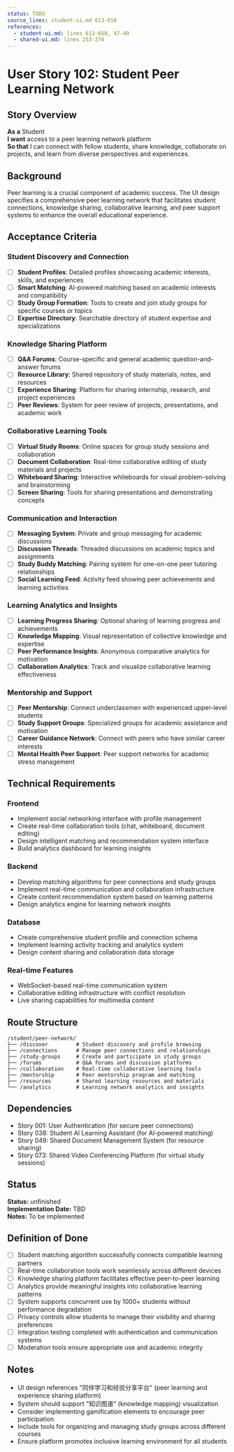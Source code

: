 ```yaml
---
status: TODO
source_lines: student-ui.md 613-658
references:
  - student-ui.md: lines 613-658, 47-49
  - shared-ui.md: lines 253-274
---
```


# User Story 102: Student Peer Learning Network

## Story Overview

**As a** Student  
**I want** access to a peer learning network platform  
**So that** I can connect with fellow students, share knowledge, collaborate on projects, and learn from diverse perspectives and experiences.

## Background

Peer learning is a crucial component of academic success. The UI design specifies a comprehensive peer learning network that facilitates student connections, knowledge sharing, collaborative learning, and peer support systems to enhance the overall educational experience.

## Acceptance Criteria

### Student Discovery and Connection
- [ ] **Student Profiles**: Detailed profiles showcasing academic interests, skills, and experiences
- [ ] **Smart Matching**: AI-powered matching based on academic interests and compatibility
- [ ] **Study Group Formation**: Tools to create and join study groups for specific courses or topics
- [ ] **Expertise Directory**: Searchable directory of student expertise and specializations

### Knowledge Sharing Platform
- [ ] **Q&A Forums**: Course-specific and general academic question-and-answer forums
- [ ] **Resource Library**: Shared repository of study materials, notes, and resources
- [ ] **Experience Sharing**: Platform for sharing internship, research, and project experiences
- [ ] **Peer Reviews**: System for peer review of projects, presentations, and academic work

### Collaborative Learning Tools
- [ ] **Virtual Study Rooms**: Online spaces for group study sessions and collaboration
- [ ] **Document Collaboration**: Real-time collaborative editing of study materials and projects
- [ ] **Whiteboard Sharing**: Interactive whiteboards for visual problem-solving and brainstorming
- [ ] **Screen Sharing**: Tools for sharing presentations and demonstrating concepts

### Communication and Interaction
- [ ] **Messaging System**: Private and group messaging for academic discussions
- [ ] **Discussion Threads**: Threaded discussions on academic topics and assignments
- [ ] **Study Buddy Matching**: Pairing system for one-on-one peer tutoring relationships
- [ ] **Social Learning Feed**: Activity feed showing peer achievements and learning activities

### Learning Analytics and Insights
- [ ] **Learning Progress Sharing**: Optional sharing of learning progress and achievements
- [ ] **Knowledge Mapping**: Visual representation of collective knowledge and expertise
- [ ] **Peer Performance Insights**: Anonymous comparative analytics for motivation
- [ ] **Collaboration Analytics**: Track and visualize collaborative learning effectiveness

### Mentorship and Support
- [ ] **Peer Mentorship**: Connect underclassmen with experienced upper-level students
- [ ] **Study Support Groups**: Specialized groups for academic assistance and motivation
- [ ] **Career Guidance Network**: Connect with peers who have similar career interests
- [ ] **Mental Health Peer Support**: Peer support networks for academic stress management

## Technical Requirements

### Frontend
- Implement social networking interface with profile management
- Create real-time collaboration tools (chat, whiteboard, document editing)
- Design intelligent matching and recommendation system interface
- Build analytics dashboard for learning insights

### Backend
- Develop matching algorithms for peer connections and study groups
- Implement real-time communication and collaboration infrastructure
- Create content recommendation system based on learning patterns
- Design analytics engine for learning network insights

### Database
- Create comprehensive student profile and connection schema
- Implement learning activity tracking and analytics system
- Design content sharing and collaboration data storage

### Real-time Features
- WebSocket-based real-time communication system
- Collaborative editing infrastructure with conflict resolution
- Live sharing capabilities for multimedia content

## Route Structure
```
/student/peer-network/
├── /discover         # Student discovery and profile browsing
├── /connections      # Manage peer connections and relationships
├── /study-groups     # Create and participate in study groups
├── /forums           # Q&A forums and discussion platforms
├── /collaboration    # Real-time collaborative learning tools
├── /mentorship       # Peer mentorship program and matching
├── /resources        # Shared learning resources and materials
└── /analytics        # Learning network analytics and insights
```

## Dependencies
- Story 001: User Authentication (for secure peer connections)
- Story 038: Student AI Learning Assistant (for AI-powered matching)
- Story 049: Shared Document Management System (for resource sharing)
- Story 073: Shared Video Conferencing Platform (for virtual study sessions)


## Status
**Status:** unfinished  
**Implementation Date:** TBD  
**Notes:** To be implemented
## Definition of Done
- [ ] Student matching algorithm successfully connects compatible learning partners
- [ ] Real-time collaboration tools work seamlessly across different devices
- [ ] Knowledge sharing platform facilitates effective peer-to-peer learning
- [ ] Analytics provide meaningful insights into collaborative learning patterns
- [ ] System supports concurrent use by 1000+ students without performance degradation
- [ ] Privacy controls allow students to manage their visibility and sharing preferences
- [ ] Integration testing completed with authentication and communication systems
- [ ] Moderation tools ensure appropriate use and academic integrity

## Notes
- UI design references "同伴学习和经验分享平台" (peer learning and experience sharing platform)
- System should support "知识图谱" (knowledge mapping) visualization
- Consider implementing gamification elements to encourage peer participation
- Include tools for organizing and managing study groups across different courses
- Ensure platform promotes inclusive learning environment for all students